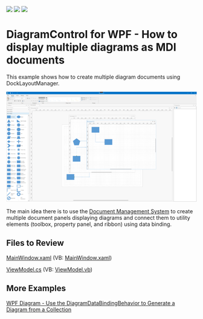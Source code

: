 <!-- default badges list -->
![](https://img.shields.io/endpoint?url=https://codecentral.devexpress.com/api/v1/VersionRange/642837868/22.2.6%2B)
[![](https://img.shields.io/badge/Open_in_DevExpress_Support_Center-FF7200?style=flat-square&logo=DevExpress&logoColor=white)](https://supportcenter.devexpress.com/ticket/details/T1167110)
[![](https://img.shields.io/badge/📖_How_to_use_DevExpress_Examples-e9f6fc?style=flat-square)](https://docs.devexpress.com/GeneralInformation/403183)
<!-- default badges end -->
# DiagramControl for WPF - How to display multiple diagrams as MDI documents

This example shows how to create multiple diagram documents using DockLayoutManager.

![](img/wpf-diagram-mdi.png)

The main idea there is to use the [Document Management System](https://docs.devexpress.com/WPF/18234/mvvm-framework/services/predefined-set/document-services/document-management-system) to create multiple document panels displaying diagrams and connect them to utility elements (toolbox, property panel, and ribbon) using data binding.

## Files to Review

[MainWindow.xaml](CS/MainWindow.xaml) (VB: [MainWindow.xaml](VB/MainWindow.xaml))

[ViewModel.cs](CS/ViewModel.cs) (VB: [ViewModel.vb](VB/ViewModel.vb))

## More Examples

[WPF Diagram - Use the DiagramDataBindingBehavior to Generate a Diagram from a Collection](https://github.com/DevExpress-Examples/wpf-diagram-use-diagramdatabindingbehavior-to-generate-diagram-from-collection#wpf-diagram---use-the-diagramdatabindingbehavior-to-generate-a-diagram-from-a-collection)
